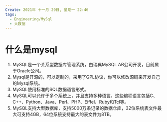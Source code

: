```yaml
---
Create: 2021年 十一月 29日, 星期一 22:46
tags: 
  - Engineering/MySql
  - 大数据
---
```


# 什么是mysql
1. MySQL是一个关系型数据库管理系统，由瑞典MySQL AB公司开发，目前属于Oracle公司。 
2. Mysql是开源的，可以定制的，采用了GPL协议，你可以修改源码来开发自己的Mysql系统。 
3. MySQL使用标准的SQL数据语言形式。
4. MySQL可以允许于多个系统上，并且支持多种语言。这些编程语言包括C、C++、Python、Java、Perl、PHP、Eiffel、Ruby和Tcl等。
5. MySQL支持大型数据库，支持5000万条记录的数据仓库，32位系统表文件最大可支持4GB，64位系统支持最大的表文件为8TB。











